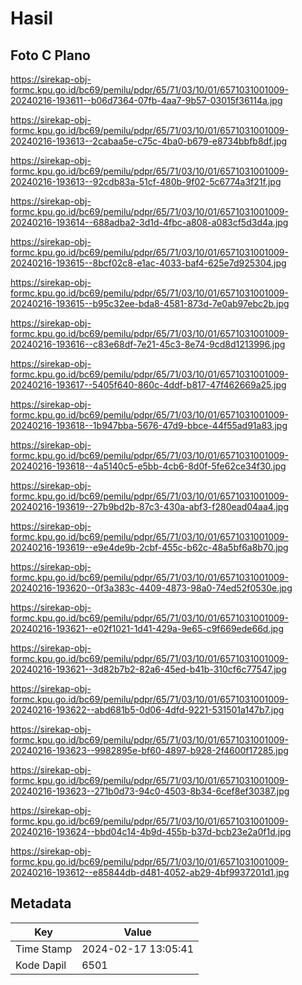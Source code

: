 # Hasil

## Foto C Plano

https://sirekap-obj-formc.kpu.go.id/bc69/pemilu/pdpr/65/71/03/10/01/6571031001009-20240216-193611--b06d7364-07fb-4aa7-9b57-03015f36114a.jpg

https://sirekap-obj-formc.kpu.go.id/bc69/pemilu/pdpr/65/71/03/10/01/6571031001009-20240216-193613--2cabaa5e-c75c-4ba0-b679-e8734bbfb8df.jpg

https://sirekap-obj-formc.kpu.go.id/bc69/pemilu/pdpr/65/71/03/10/01/6571031001009-20240216-193613--92cdb83a-51cf-480b-9f02-5c6774a3f21f.jpg

https://sirekap-obj-formc.kpu.go.id/bc69/pemilu/pdpr/65/71/03/10/01/6571031001009-20240216-193614--688adba2-3d1d-4fbc-a808-a083cf5d3d4a.jpg

https://sirekap-obj-formc.kpu.go.id/bc69/pemilu/pdpr/65/71/03/10/01/6571031001009-20240216-193615--8bcf02c8-e1ac-4033-baf4-625e7d925304.jpg

https://sirekap-obj-formc.kpu.go.id/bc69/pemilu/pdpr/65/71/03/10/01/6571031001009-20240216-193615--b95c32ee-bda8-4581-873d-7e0ab97ebc2b.jpg

https://sirekap-obj-formc.kpu.go.id/bc69/pemilu/pdpr/65/71/03/10/01/6571031001009-20240216-193616--c83e68df-7e21-45c3-8e74-9cd8d1213996.jpg

https://sirekap-obj-formc.kpu.go.id/bc69/pemilu/pdpr/65/71/03/10/01/6571031001009-20240216-193617--5405f640-860c-4ddf-b817-47f462669a25.jpg

https://sirekap-obj-formc.kpu.go.id/bc69/pemilu/pdpr/65/71/03/10/01/6571031001009-20240216-193618--1b947bba-5676-47d9-bbce-44f55ad91a83.jpg

https://sirekap-obj-formc.kpu.go.id/bc69/pemilu/pdpr/65/71/03/10/01/6571031001009-20240216-193618--4a5140c5-e5bb-4cb6-8d0f-5fe62ce34f30.jpg

https://sirekap-obj-formc.kpu.go.id/bc69/pemilu/pdpr/65/71/03/10/01/6571031001009-20240216-193619--27b9bd2b-87c3-430a-abf3-f280ead04aa4.jpg

https://sirekap-obj-formc.kpu.go.id/bc69/pemilu/pdpr/65/71/03/10/01/6571031001009-20240216-193619--e9e4de9b-2cbf-455c-b62c-48a5bf6a8b70.jpg

https://sirekap-obj-formc.kpu.go.id/bc69/pemilu/pdpr/65/71/03/10/01/6571031001009-20240216-193620--0f3a383c-4409-4873-98a0-74ed52f0530e.jpg

https://sirekap-obj-formc.kpu.go.id/bc69/pemilu/pdpr/65/71/03/10/01/6571031001009-20240216-193621--e02f1021-1d41-429a-9e65-c9f669ede66d.jpg

https://sirekap-obj-formc.kpu.go.id/bc69/pemilu/pdpr/65/71/03/10/01/6571031001009-20240216-193621--3d82b7b2-82a6-45ed-b41b-310cf6c77547.jpg

https://sirekap-obj-formc.kpu.go.id/bc69/pemilu/pdpr/65/71/03/10/01/6571031001009-20240216-193622--abd681b5-0d06-4dfd-9221-531501a147b7.jpg

https://sirekap-obj-formc.kpu.go.id/bc69/pemilu/pdpr/65/71/03/10/01/6571031001009-20240216-193623--9982895e-bf60-4897-b928-2f4600f17285.jpg

https://sirekap-obj-formc.kpu.go.id/bc69/pemilu/pdpr/65/71/03/10/01/6571031001009-20240216-193623--271b0d73-94c0-4503-8b34-6cef8ef30387.jpg

https://sirekap-obj-formc.kpu.go.id/bc69/pemilu/pdpr/65/71/03/10/01/6571031001009-20240216-193624--bbd04c14-4b9d-455b-b37d-bcb23e2a0f1d.jpg

https://sirekap-obj-formc.kpu.go.id/bc69/pemilu/pdpr/65/71/03/10/01/6571031001009-20240216-193612--e85844db-d481-4052-ab29-4bf9937201d1.jpg


## Metadata

| Key        | Value               |
| ---------- | ------------------- |
| Time Stamp | 2024-02-17 13:05:41 |
| Kode Dapil | 6501                |



